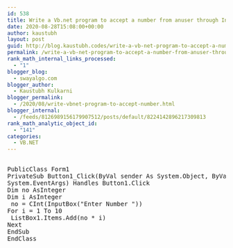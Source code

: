 ```yaml
---
id: 538
title: Write a Vb.net program to accept a number from anuser through InputBox and display its multiplication table into the ListBox
date: 2020-08-28T15:08:00+00:00
author: kaustubh
layout: post
guid: http://blog.kaustubh.codes/write-a-vb-net-program-to-accept-a-number-from-anuser-through-inputbox-and-display-its-multiplication-table-into-the-listbox/
permalink: /write-a-vb-net-program-to-accept-a-number-from-anuser-through-inputbox-and-display-its-multiplication-table-into-the-listbox/
rank_math_internal_links_processed:
  - "1"
blogger_blog:
  - swayalgo.com
blogger_author:
  - Kaustubh Kulkarni
blogger_permalink:
  - /2020/08/write-vbnet-program-to-accept-number.html
blogger_internal:
  - /feeds/8126989156179907512/posts/default/8224142896217309813
rank_math_analytic_object_id:
  - "141"
categories:
  - VB.NET
---
```

<pre><br />PublicClass Form1<br />PrivateSub Button1_Click(ByVal sender As System.Object, ByVal e As<br />System.EventArgs) Handles Button1.Click<br />Dim no AsInteger<br />Dim i AsInteger<br /> no = CInt(InputBox("Enter Number "))<br />For i = 1 To 10<br /> ListBox1.Items.Add(no * i)<br />Next<br />EndSub<br />EndClass<br /><br /></pre>